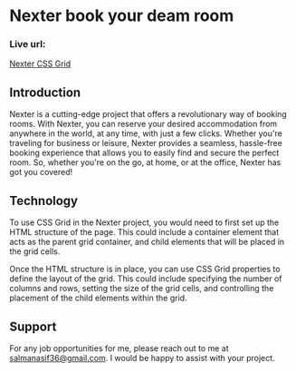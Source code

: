 # Nexter book your deam room

### Live url:
[Nexter CSS Grid](http://nexter-css-grid.surge.sh/)

## Introduction
Nexter is a cutting-edge project that offers a revolutionary way of booking rooms. With Nexter, you can reserve your desired accommodation from anywhere in the world, at any time, with just a few clicks. Whether you're traveling for business or leisure, Nexter provides a seamless, hassle-free booking experience that allows you to easily find and secure the perfect room. So, whether you're on the go, at home, or at the office, Nexter has got you covered!

## Technology
To use CSS Grid in the Nexter project, you would need to first set up the HTML structure of the page. This could include a container element that acts as the parent grid container, and child elements that will be placed in the grid cells.

Once the HTML structure is in place, you can use CSS Grid properties to define the layout of the grid. This could include specifying the number of columns and rows, setting the size of the grid cells, and controlling the placement of the child elements within the grid.

## Support
For any job opportunities for me, please reach out to me at [salmanasif36@gmail.com](mailto:salman36@gmail.com). I would be happy to assist with your project.

